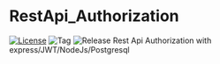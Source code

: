 # RestApi_Authorization
[![License](https://img.shields.io/badge/License-Apache%202.0-blue.svg)](https://github.com/MahyaR-Kd/RestApi_Authorization/edit/master/LICENSE)
![Tag](https://img.shields.io/github/tag/MahyaR-Kd/RestApi_Authorization.svg)
![Release](https://img.shields.io/github/release/MahyaR-Kd/RestApi_Authorization.svg)
Rest Api Authorization with express/JWT/NodeJs/Postgresql
